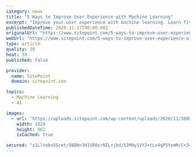 ```yaml
---
category: news
title: "5 Ways to Improve User Experience with Machine Learning"
excerpt: "Improve your user experience with machine learning. Learn five strategies where machine learning solutions can realistically solve design problems today."
publishedDateTime: 2020-11-17T00:00:00Z
originalUrl: "https://www.sitepoint.com/5-ways-to-improve-user-experience-with-machine-learning/"
webUrl: "https://www.sitepoint.com/5-ways-to-improve-user-experience-with-machine-learning/"
type: article
quality: 39
heat: 39
published: false

provider:
  name: SitePoint
  domain: sitepoint.com

topics:
  - Machine Learning
  - AI

images:
  - url: "https://uploads.sitepoint.com/wp-content/uploads/2020/11/1605680313uxml.jpg"
    width: 1828
    height: 962
    isCached: true

secured: "x1Lltebo5Scet/98BHn3H1SR8crNIL+jbd/S2MHy1VYJ+tLv4qP5temM/C+34hqyiyB0iaduWJ/nRCagVA+SgANpduBk+a3hbnE7KPxoTUn+k5nr4MIuyMsuUujU0dh+tflcNzOfV2TzTrpT+5PP403wiUpgiFgIP/8rIUPQtZBpthPbcWTgf5lWAUZVGXWYvljqGu/ixk+Z8lzD0gFZxxCwqAnvN+oxDWw8/4moLZ3Gu03gIhsEdPDegk2pp3qCkknsOhewV5PQtK3BqzCArbeLFPDwXEQhdVaYWBuaSqZnmWiT/uawFC3szTASZNl0lXjXKIltH+lt+J1EXe82EeFWzyw85sxc3n12xf4YVIs=;ydJZC9hf4f11ucfl9BHC6g=="
---
```


